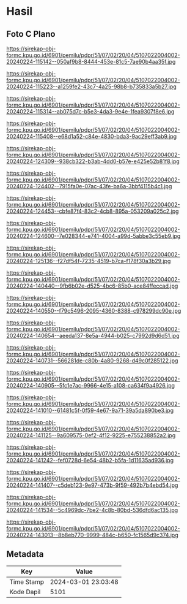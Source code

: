 # Hasil

## Foto C Plano

https://sirekap-obj-formc.kpu.go.id/6901/pemilu/pdpr/51/07/02/20/04/5107022004002-20240224-115142--050af9b8-8444-453e-81c5-7ae90b4aa35f.jpg

https://sirekap-obj-formc.kpu.go.id/6901/pemilu/pdpr/51/07/02/20/04/5107022004002-20240224-115223--a1259fe2-43c7-4a25-98b8-b735833a5b27.jpg

https://sirekap-obj-formc.kpu.go.id/6901/pemilu/pdpr/51/07/02/20/04/5107022004002-20240224-115314--ab075d7c-b5e3-4da3-9e4e-1fea9307f8e6.jpg

https://sirekap-obj-formc.kpu.go.id/6901/pemilu/pdpr/51/07/02/20/04/5107022004002-20240224-115408--e68d1a52-c84e-4830-bda3-9ac29eff3ab9.jpg

https://sirekap-obj-formc.kpu.go.id/6901/pemilu/pdpr/51/07/02/20/04/5107022004002-20240224-124309--938cb322-b3ab-4dd0-b57e-e425e52b81f8.jpg

https://sirekap-obj-formc.kpu.go.id/6901/pemilu/pdpr/51/07/02/20/04/5107022004002-20240224-124402--7915fa0e-07ac-43fe-ba6a-3bbf4115b4c1.jpg

https://sirekap-obj-formc.kpu.go.id/6901/pemilu/pdpr/51/07/02/20/04/5107022004002-20240224-124453--cbfe87f4-83c2-4cb8-895a-053209a025c2.jpg

https://sirekap-obj-formc.kpu.go.id/6901/pemilu/pdpr/51/07/02/20/04/5107022004002-20240224-124600--7e028344-e741-4004-a99d-5abbe3c55eb9.jpg

https://sirekap-obj-formc.kpu.go.id/6901/pemilu/pdpr/51/07/02/20/04/5107022004002-20240224-125136--f27df54f-7235-4519-b7ca-f178f30a3b29.jpg

https://sirekap-obj-formc.kpu.go.id/6901/pemilu/pdpr/51/07/02/20/04/5107022004002-20240224-140440--9fb6b02e-d525-4bc6-85b0-ace84ffeccad.jpg

https://sirekap-obj-formc.kpu.go.id/6901/pemilu/pdpr/51/07/02/20/04/5107022004002-20240224-140550--f79c5496-2095-4360-8388-c978299dc90e.jpg

https://sirekap-obj-formc.kpu.go.id/6901/pemilu/pdpr/51/07/02/20/04/5107022004002-20240224-140654--aeeda137-8e5a-4944-b025-c7992d9d6d51.jpg

https://sirekap-obj-formc.kpu.go.id/6901/pemilu/pdpr/51/07/02/20/04/5107022004002-20240224-140731--566281de-c80b-4a80-9268-d49c0f285122.jpg

https://sirekap-obj-formc.kpu.go.id/6901/pemilu/pdpr/51/07/02/20/04/5107022004002-20240224-140905--5fc1e7ac-9966-4e15-a108-ca634f9a4926.jpg

https://sirekap-obj-formc.kpu.go.id/6901/pemilu/pdpr/51/07/02/20/04/5107022004002-20240224-141010--61481c5f-0f59-4e67-9a71-39a5da890be3.jpg

https://sirekap-obj-formc.kpu.go.id/6901/pemilu/pdpr/51/07/02/20/04/5107022004002-20240224-141125--9a609575-0ef2-4f12-9225-e755238852a2.jpg

https://sirekap-obj-formc.kpu.go.id/6901/pemilu/pdpr/51/07/02/20/04/5107022004002-20240224-141242--fef0728d-6e54-48b2-b5fa-1d11635ad936.jpg

https://sirekap-obj-formc.kpu.go.id/6901/pemilu/pdpr/51/07/02/20/04/5107022004002-20240224-141407--c5deb123-9e97-473b-9f59-492b7b4ebd54.jpg

https://sirekap-obj-formc.kpu.go.id/6901/pemilu/pdpr/51/07/02/20/04/5107022004002-20240224-141534--5c4969dc-7be2-4c8b-80bd-536dfd6ac135.jpg

https://sirekap-obj-formc.kpu.go.id/6901/pemilu/pdpr/51/07/02/20/04/5107022004002-20240224-143013--8b8eb770-9999-484c-b650-fc1565d9c374.jpg


## Metadata

| Key        | Value               |
| ---------- | ------------------- |
| Time Stamp | 2024-03-01 23:03:48 |
| Kode Dapil | 5101                |



